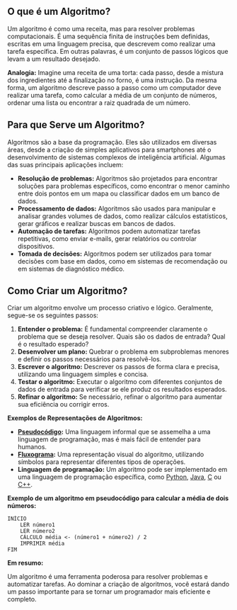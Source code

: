 ## O que é um Algoritmo?

Um algoritmo é como uma receita, mas para resolver problemas computacionais. É uma sequência finita de instruções bem definidas, escritas em uma linguagem precisa, que descrevem como realizar uma tarefa específica. Em outras palavras, é um conjunto de passos lógicos que levam a um resultado desejado.

**Analogia:** Imagine uma receita de uma torta: cada passo, desde a mistura dos ingredientes até a finalização no forno, é uma instrução. Da mesma forma, um algoritmo descreve passo a passo como um computador deve realizar uma tarefa, como calcular a média de um conjunto de números, ordenar uma lista ou encontrar a raiz quadrada de um número.

## Para que Serve um Algoritmo?

Algoritmos são a base da programação. Eles são utilizados em diversas áreas, desde a criação de simples aplicativos para smartphones até o desenvolvimento de sistemas complexos de inteligência artificial. Algumas das suas principais aplicações incluem:

* **Resolução de problemas:** Algoritmos são projetados para encontrar soluções para problemas específicos, como encontrar o menor caminho entre dois pontos em um mapa ou classificar dados em um banco de dados.
* **Processamento de dados:** Algoritmos são usados para manipular e analisar grandes volumes de dados, como realizar cálculos estatísticos, gerar gráficos e realizar buscas em bancos de dados.
* **Automação de tarefas:** Algoritmos podem automatizar tarefas repetitivas, como enviar e-mails, gerar relatórios ou controlar dispositivos.
* **Tomada de decisões:** Algoritmos podem ser utilizados para tomar decisões com base em dados, como em sistemas de recomendação ou em sistemas de diagnóstico médico.

## Como Criar um Algoritmo?

Criar um algoritmo envolve um processo criativo e lógico. Geralmente, segue-se os seguintes passos:

1. **Entender o problema:** É fundamental compreender claramente o problema que se deseja resolver. Quais são os dados de entrada? Qual é o resultado esperado?
2. **Desenvolver um plano:** Quebrar o problema em subproblemas menores e definir os passos necessários para resolvê-los.
3. **Escrever o algoritmo:** Descrever os passos de forma clara e precisa, utilizando uma linguagem simples e concisa.
4. **Testar o algoritmo:** Executar o algoritmo com diferentes conjuntos de dados de entrada para verificar se ele produz os resultados esperados.
5. **Refinar o algoritmo:** Se necessário, refinar o algoritmo para aumentar sua eficiência ou corrigir erros.

**Exemplos de Representações de Algoritmos:**

* **[Pseudocódigo](https://github.com/armandossrecife/teste/blob/main/aual1-1_algoritmos.md):** Uma linguagem informal que se assemelha a uma linguagem de programação, mas é mais fácil de entender para humanos.
* **[Fluxograma](https://github.com/armandossrecife/teste/blob/main/aula1-2_algoritmos.md):** Uma representação visual do algoritmo, utilizando símbolos para representar diferentes tipos de operações.
* **Linguagem de programação:** Um algoritmo pode ser implementado em uma linguagem de programação específica, como [Python](https://github.com/armandossrecife/icc-2024-2/blob/main/python.md), [Java](https://pt.wikipedia.org/wiki/Java_(linguagem_de_programa%C3%A7%C3%A3o)), [C](https://pt.wikipedia.org/wiki/C_(linguagem_de_programa%C3%A7%C3%A3o)) ou [C++](https://pt.wikipedia.org/wiki/C%2B%2B).

**Exemplo de um algoritmo em pseudocódigo para calcular a média de dois números:**

```
INÍCIO
    LER número1
    LER número2
    CÁLCULO média <- (número1 + número2) / 2
    IMPRIMIR média
FIM
```

**Em resumo:**

Um algoritmo é uma ferramenta poderosa para resolver problemas e automatizar tarefas. Ao dominar a criação de algoritmos, você estará dando um passo importante para se tornar um programador mais eficiente e completo.
